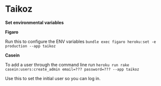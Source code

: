 # Taikoz

**Set environmental variables**

**Figaro**

Run this to configure the ENV variables
```bundle exec figaro heroku:set -e production --app taikoz```

**Casein**

To add a user through the command line run ```heroku run rake casein:users:create_admin email=??? password=??? --app taikoz```

Use this to set the initial user so you can log in.
